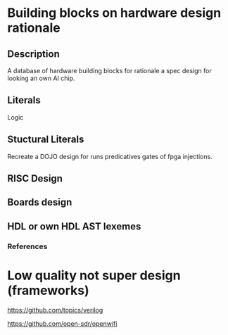 # Building blocks on hardware design rationale

## Description

A database of hardware building blocks for rationale a spec design for looking an own AI chip.

## Literals

Logic 



## Stuctural Literals 

Recreate a DOJO design for runs predicatives gates of fpga injections.


## RISC Design 


## Boards design 



## HDL or own HDL AST lexemes



### References

# Low quality not super design (frameworks)

https://github.com/topics/verilog

https://github.com/open-sdr/openwifi